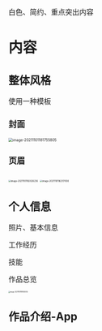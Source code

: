 白色、简约、重点突出内容



# 内容

## 整体风格

使用一种模板

### 封面 

<img src="/Users/lcy/Documents/note/UI作品集大纲.assets/image-20211101181755805.png" alt="image-20211101181755805" style="zoom:50%;" />

### 页眉

<img src="/Users/lcy/Documents/note/UI作品集大纲.assets/image-20211101182026236.png" alt="image-20211101182026236" style="zoom:30%;" />

<img src="/Users/lcy/Documents/note/UI作品集大纲.assets/image-20211101182317000.png" alt="image-20211101182317000" style="zoom:30%;" />



## 个人信息

照片、基本信息

工作经历

技能

作品总览

<img src="/Users/lcy/Documents/note/UI作品集大纲.assets/image-20211101181630052.png" alt="image-20211101181630052" style="zoom:20%;" />

## 作品介绍-App










